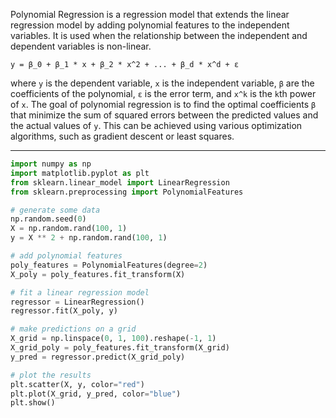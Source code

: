 
Polynomial Regression is a regression model that extends the linear regression model by adding polynomial features to the independent variables. It is used when the relationship between the independent and dependent variables is non-linear.

`y = β_0 + β_1 * x + β_2 * x^2 + ... + β_d * x^d + ε`

where `y` is the dependent variable, `x` is the independent variable, `β` are the coefficients of the polynomial, `ε` is the error term, and `x^k` is the `k`th power of `x`. The goal of polynomial regression is to find the optimal coefficients `β` that minimize the sum of squared errors between the predicted values and the actual values of `y`. This can be achieved using various optimization algorithms, such as gradient descent or least squares.

----
```python
import numpy as np
import matplotlib.pyplot as plt
from sklearn.linear_model import LinearRegression
from sklearn.preprocessing import PolynomialFeatures

# generate some data
np.random.seed(0)
X = np.random.rand(100, 1)
y = X ** 2 + np.random.rand(100, 1)

# add polynomial features
poly_features = PolynomialFeatures(degree=2)
X_poly = poly_features.fit_transform(X)

# fit a linear regression model
regressor = LinearRegression()
regressor.fit(X_poly, y)

# make predictions on a grid
X_grid = np.linspace(0, 1, 100).reshape(-1, 1)
X_grid_poly = poly_features.fit_transform(X_grid)
y_pred = regressor.predict(X_grid_poly)

# plot the results
plt.scatter(X, y, color="red")
plt.plot(X_grid, y_pred, color="blue")
plt.show()
```



